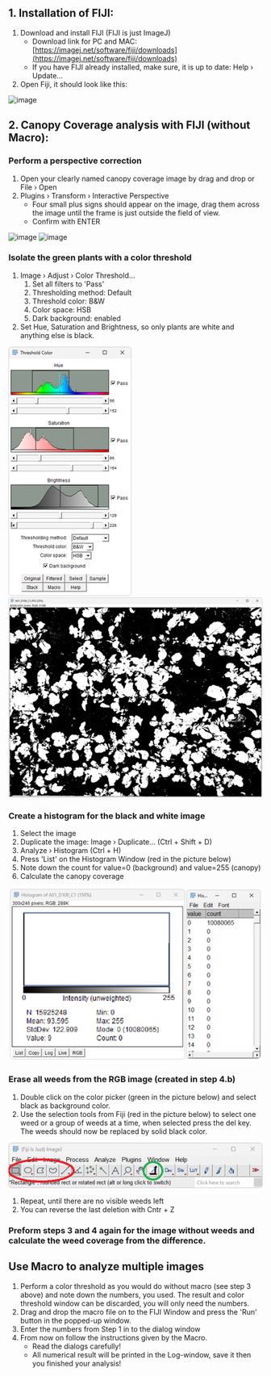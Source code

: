 ## 1. Installation of FIJI:

1. Download and install FIJI (FIJI is just ImageJ)
   * Download link for PC and MAC: [https://imagej.net/software/fiji/downloads](https://imagej.net/software/fiji/downloads)
   * If you have FIJI already installed, make sure, it is up to date: Help › Update...
3. Open Fiji, it should look like this:

![image](https://github.com/CropCoder/Canopy_Coverage/assets/152723862/cfd512ca-abe2-4e6a-819e-c83b57db7b2d)


## 2. Canopy Coverage analysis with FIJI (without Macro):

### Perform a perspective correction
1. Open your clearly named canopy coverage image by drag and drop or File › Open
2. Plugins › Transform › Interactive Perspective
   * Four small plus signs should appear on the image, drag them across the image until the frame is just outside the field of view.
   * Confirm with ENTER

![image](https://github.com/CropCoder/Canopy_Coverage/assets/152723862/0365fc71-70ab-4fc7-b927-5828bd4291b8)
![image](https://github.com/CropCoder/Canopy_Coverage/assets/152723862/5e7f81c7-ceaf-44e7-bc91-8e1fdd953a54)



### Isolate the green plants with a color threshold
1. Image › Adjust › Color Threshold...
   1. Set all filters to 'Pass'
   2. Thresholding method: Default
   3. Threshold color: B&W
   4. Color space: HSB
   5. Dark background: enabled
2. Set Hue, Saturation and Brightness, so only plants are white and anything else is black.

![alt text](image.png) ![alt text](image-1.png)


### Create a histogram for the black and white image
1. Select the image
1. Duplicate the image: Image › Duplicate... (Ctrl + Shift + D)
1. Analyze › Histogram (Ctrl + H)
2. Press 'List' on the Histogram Window (red in the picture below)
3. Note down the count for value=0 (background) and value=255 (canopy)
4. Calculate the canopy coverage

![alt text](image-2.png)

### Erase all weeds from the RGB image (created in step 4.b)
1. Double click on the color picker (green in the picture below) and select black as background color.
1. Use the selection tools from Fiji (red in the picture below) to select one weed or a group of weeds at a time, when selected press the del key. The weeds should now be replaced by solid black color.

![alt text](image-3.png)

1. Repeat, until there are no visible weeds left
1. You can reverse the last deletion with Cntr + Z

### Preform steps 3 and 4 again for the image without weeds and calculate the weed coverage from the difference.


## Use Macro to analyze multiple images

1. Perform a color threshold as you would do without macro (see step 3 above) and note down the numbers, you used. The result and color threshold window can be discarded, you will only need the numbers.
1. Drag and drop the macro file on to the FIJI Window and press the 'Run' button in the popped-up window.
1. Enter the numbers from Step 1 in to the dialog window
1. From now on follow the instructions given by the Macro.
   * Read the dialogs carefully!
   * All numerical result will be printed in the Log-window, save it then you finished your analysis!
